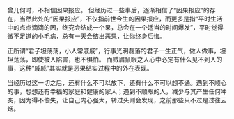 曾几何时，不相信因果报应。
但经历过一些事后，逐渐相信了“因果报应”的存在，当然此处的“因果报应”，不仅指前世今生的因果报应，而更多是指“平时生活中的点点滴滴的因，终究会结成一个果，总会在一个适当的时间爆发”，平时觉得微不足道的小毛病，总有一天会结出恶果，让你终身后悔。

正所谓“君子坦荡荡，小人常戚戚”，行事光明磊落的君子一生正气，做人做事，坦坦荡荡，即使被人陷害，也不惧怕。
而贼眉鼠眼之人心中必定有什么见不到人的事，这种“戚戚”其实就是恶果结实过程中的外在表现。

当经历过这一切之后，还有什么不可以放下，还有什么不可以想不通。遇到不顺心的事，想想还有幸福的家庭和健康的家人；遇到不顺眼的人，减少与其产生任何冲突，因为得不偿失，让自己内心强大，转过头则会发现，之前那些只不过是过往云烟。
